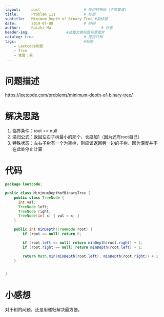 ```yaml
---
layout:     post   				    # 使用的布局（不需要改）
title:      Problem 111				# 标题 
subtitle:   Minimum Depth of Binary Tree #副标题
date:       2019-07-08				# 时间
author:     Ruizhi Ma 						# 作者
header-img:              	#这篇文章标题背景图片
catalog: true 						# 是否归档
tags:								#标签
    - Leetcode刷题
    - Tree
    - 难度：易
---
```

# 问题描述
https://leetcode.com/problems/minimum-depth-of-binary-tree/

# 解决思路
1. 临界条件：root == null
2. 递归公式：返回左右子树最小的那个，长度加1（因为还有root自己）
3. 特殊状态：左右子树有一个为空树，则应该返回另一边的子树，因为深度并不在此处停止计算

# 代码
```java
package leetcode;

public class MinimumDepthofBinaryTree {
    public class TreeNode {
      int val;
      TreeNode left;
      TreeNode right;
      TreeNode(int x) { val = x; }
    }

    public int minDepth(TreeNode root) {
        if (root == null) return 0;

        if (root.left == null) return minDepth(root.right) + 1;
        if (root.right == null) return minDepth(root.left) + 1;

        return Math.min(minDepth(root.left), minDepth(root.right)) + 1;
    }


}

```

# 小感想
对于树的问题，还是用递归解决最方便。